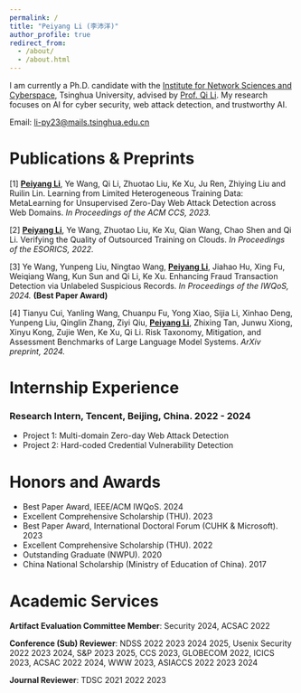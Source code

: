 ```yaml
---
permalink: /
title: "Peiyang Li (李沛洋)"
author_profile: true
redirect_from: 
  - /about/
  - /about.html
---
```


I am currently a Ph.D. candidate with the [Institute for Network Sciences and Cyberspace](https://www.insc.tsinghua.edu.cn/), Tsinghua University, advised by [Prof. Qi Li](https://sites.google.com/site/qili2012/). My research focuses on AI for cyber security, web attack detection, and trustworthy AI.

Email: li-py23@mails.tsinghua.edu.cn

# Publications & Preprints

[1] **<u>Peiyang Li</u>**, Ye Wang, Qi Li, Zhuotao Liu, Ke Xu, Ju Ren, Zhiying Liu and Ruilin Lin. Learning from Limited Heterogeneous Training Data: MetaLearning for Unsupervised Zero-Day Web Attack Detection across Web Domains. *In Proceedings of the ACM CCS, 2023.*

[2] **<u>Peiyang Li</u>**, Ye Wang, Zhuotao Liu, Ke Xu, Qian Wang, Chao Shen and Qi Li. Verifying the Quality of Outsourced Training on Clouds. *In Proceedings of the ESORICS, 2022.*

[3] Ye Wang, Yunpeng Liu, Ningtao Wang, **<u>Peiyang Li</u>**, Jiahao Hu, Xing Fu, Weiqiang Wang, Kun Sun and Qi Li, Ke Xu. Enhancing Fraud Transaction Detection via Unlabeled Suspicious Records. *In Proceedings of the IWQoS, 2024.* **(Best Paper Award)**

[4] Tianyu Cui, Yanling Wang, Chuanpu Fu, Yong Xiao, Sijia Li, Xinhao Deng, Yunpeng Liu, Qinglin Zhang, Ziyi Qiu, **<u>Peiyang Li</u>**, Zhixing Tan, Junwu Xiong, Xinyu Kong, Zujie Wen, Ke Xu, Qi Li. Risk Taxonomy, Mitigation, and Assessment Benchmarks of Large Language Model Systems. *ArXiv preprint, 2024.*

# Internship Experience

### Research Intern, Tencent, Beijing, China. 2022 - 2024

- Project 1: Multi-domain Zero-day Web Attack Detection
- Project 2: Hard-coded Credential Vulnerability Detection

# Honors and Awards

- Best Paper Award, IEEE/ACM IWQoS. 2024 
- Excellent Comprehensive Scholarship (THU). 2023 
- Best Paper Award, International Doctoral Forum (CUHK & Microsoft). 2023 
- Excellent Comprehensive Scholarship (THU). 2022 
- Outstanding Graduate (NWPU). 2020 
- China National Scholarship (Ministry of Education of China). 2017

# Academic Services

**Artifact Evaluation Committee Member**: Security 2024, ACSAC 2022

**Conference (Sub) Reviewer**: NDSS 2022 2023 2024 2025, Usenix Security 2022 2023 2024, S&P 2023 2025, CCS 2023, GLOBECOM 2022, ICICS 2023, ACSAC 2022 2024, WWW 2023, ASIACCS 2022 2023 2024

**Journal Reviewer**: TDSC 2021 2022 2023

